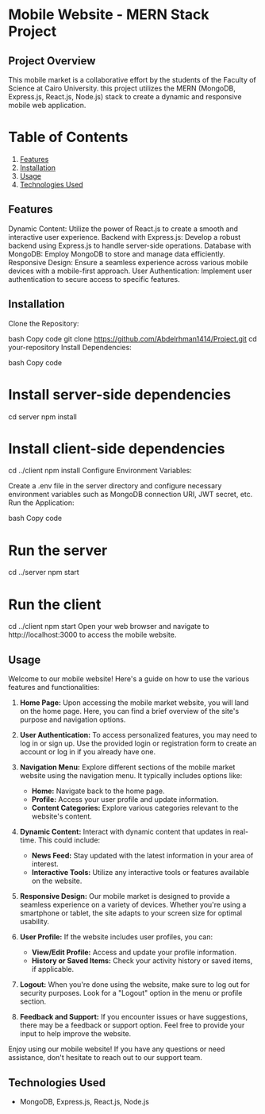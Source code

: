 
# **Mobile Website - MERN Stack Project**

## **Project Overview**
This mobile market is a collaborative effort by the students of the Faculty of Science at Cairo University. this project utilizes the MERN (MongoDB, Express.js, React.js, Node.js) stack to create a dynamic and responsive mobile web application.

# Table of Contents

1. [Features](#features)
2. [Installation](#installation)
3. [Usage](#usage)
4. [Technologies Used](#technologies-used)



## Features<a name="features"></a>
Dynamic Content: Utilize the power of React.js to create a smooth and interactive user experience.
Backend with Express.js: Develop a robust backend using Express.js to handle server-side operations.
Database with MongoDB: Employ MongoDB to store and manage data efficiently.
Responsive Design: Ensure a seamless experience across various mobile devices with a mobile-first approach.
User Authentication: Implement user authentication to secure access to specific features.

## Installation<a name="installation"></a>
Clone the Repository:

bash
Copy code
git clone https://github.com/Abdelrhman1414/Project.git
cd your-repository
Install Dependencies:

bash
Copy code
# Install server-side dependencies
cd server
npm install

# Install client-side dependencies
cd ../client
npm install
Configure Environment Variables:

Create a .env file in the server directory and configure necessary environment variables such as MongoDB connection URI, JWT secret, etc.
Run the Application:

bash
Copy code
# Run the server
cd ../server
npm start

# Run the client
cd ../client
npm start
Open your web browser and navigate to http://localhost:3000 to access the mobile website.

## Usage

Welcome to our mobile website! Here's a guide on how to use the various features and functionalities:

1. **Home Page:**
   Upon accessing the mobile market website, you will land on the home page. Here, you can find a brief overview of the site's purpose and navigation options.

2. **User Authentication:**
   To access personalized features, you may need to log in or sign up. Use the provided login or registration form to create an account or log in if you already have one.

3. **Navigation Menu:**
   Explore different sections of the mobile market website using the navigation menu. It typically includes options like:
   - **Home:** Navigate back to the home page.
   - **Profile:** Access your user profile and update information.
   - **Content Categories:** Explore various categories relevant to the website's content.

4. **Dynamic Content:**
   Interact with dynamic content that updates in real-time. This could include:
   - **News Feed:** Stay updated with the latest information in your area of interest.
   - **Interactive Tools:** Utilize any interactive tools or features available on the website.

5. **Responsive Design:**
   Our mobile market is designed to provide a seamless experience on a variety of devices. Whether you're using a smartphone or tablet, the site adapts to your screen size for optimal usability.

6. **User Profile:**
   If the website includes user profiles, you can:
   - **View/Edit Profile:** Access and update your profile information.
   - **History or Saved Items:** Check your activity history or saved items, if applicable.

7. **Logout:**
   When you're done using the website, make sure to log out for security purposes. Look for a "Logout" option in the menu or profile section.

8. **Feedback and Support:**
   If you encounter issues or have suggestions, there may be a feedback or support option. Feel free to provide your input to help improve the website.

Enjoy using our mobile website! If you have any questions or need assistance, don't hesitate to reach out to our support team.


## **Technologies Used**

- MongoDB, Express.js, React.js, Node.js
